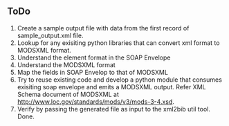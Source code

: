 ## ToDo

1. Create a sample output file with data from the first record of sample_output.xml file.
2. Lookup for any exisiting python libraries that can convert xml format to MODSXML format. 
3. Understand the <record> element format in the SOAP Envelope
4. Understand the MODSXML format
5. Map the fields in SOAP Envelop to that of MODSXML
6. Try to reuse existing code and develop a python module that consumes exisiting soap envelope and emits a MODSXML output. Refer XML Schema document of MODSXML at http://www.loc.gov/standards/mods/v3/mods-3-4.xsd.
7. Verify by passing the generated file as input to the xml2bib util tool. Done.
